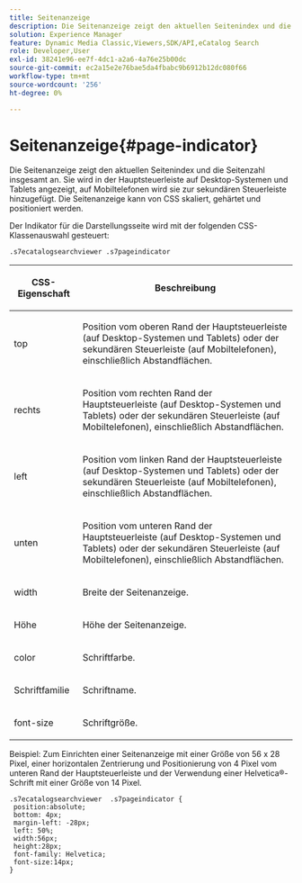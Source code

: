 ```yaml
---
title: Seitenanzeige
description: Die Seitenanzeige zeigt den aktuellen Seitenindex und die Seitenzahl insgesamt an. Sie wird in der Hauptsteuerleiste auf Desktop-Systemen und Tablets angezeigt, auf Mobiltelefonen wird sie zur sekundären Steuerleiste hinzugefügt. Die Seitenanzeige kann von CSS skaliert, gehärtet und positioniert werden.
solution: Experience Manager
feature: Dynamic Media Classic,Viewers,SDK/API,eCatalog Search
role: Developer,User
exl-id: 38241e96-ee7f-4dc1-a2a6-4a76e25b00dc
source-git-commit: ec2a15e2e76bae5da4fbabc9b6912b12dc080f66
workflow-type: tm+mt
source-wordcount: '256'
ht-degree: 0%

---
```


# Seitenanzeige{#page-indicator}

Die Seitenanzeige zeigt den aktuellen Seitenindex und die Seitenzahl insgesamt an. Sie wird in der Hauptsteuerleiste auf Desktop-Systemen und Tablets angezeigt, auf Mobiltelefonen wird sie zur sekundären Steuerleiste hinzugefügt. Die Seitenanzeige kann von CSS skaliert, gehärtet und positioniert werden.

Der Indikator für die Darstellungsseite wird mit der folgenden CSS-Klassenauswahl gesteuert:

`.s7ecatalogsearchviewer .s7pageindicator`

<table id="table_94EE3F5BBE4547C0B4943471CEE7EDE4"> 
 <thead> 
  <tr> 
   <th colname="col1" class="entry"> <p> CSS-Eigenschaft </p> </th> 
   <th colname="col2" class="entry"> <p>Beschreibung </p> </th> 
  </tr> 
 </thead>
 <tbody> 
  <tr> 
   <td colname="col1"> <p> <span class="codeph"> top </span> </p> </td> 
   <td colname="col2"> <p>Position vom oberen Rand der Hauptsteuerleiste (auf Desktop-Systemen und Tablets) oder der sekundären Steuerleiste (auf Mobiltelefonen), einschließlich Abstandflächen. </p> </td> 
  </tr> 
  <tr> 
   <td colname="col1"> <p> <span class="codeph"> rechts </span> </p> </td> 
   <td colname="col2"> <p>Position vom rechten Rand der Hauptsteuerleiste (auf Desktop-Systemen und Tablets) oder der sekundären Steuerleiste (auf Mobiltelefonen), einschließlich Abstandflächen. </p> </td> 
  </tr> 
  <tr> 
   <td colname="col1"> <p> <span class="codeph"> left </span> </p> </td> 
   <td colname="col2"> <p>Position vom linken Rand der Hauptsteuerleiste (auf Desktop-Systemen und Tablets) oder der sekundären Steuerleiste (auf Mobiltelefonen), einschließlich Abstandflächen. </p> </td> 
  </tr> 
  <tr> 
   <td colname="col1"> <p> <span class="codeph"> unten </span> </p> </td> 
   <td colname="col2"> <p>Position vom unteren Rand der Hauptsteuerleiste (auf Desktop-Systemen und Tablets) oder der sekundären Steuerleiste (auf Mobiltelefonen), einschließlich Abstandflächen. </p> </td> 
  </tr> 
  <tr> 
   <td colname="col1"> <p> <span class="codeph"> width </span> </p> </td> 
   <td colname="col2"> <p>Breite der Seitenanzeige. </p> </td> 
  </tr> 
  <tr> 
   <td colname="col1"> <p> <span class="codeph"> Höhe </span> </p> </td> 
   <td colname="col2"> <p>Höhe der Seitenanzeige. </p> </td> 
  </tr> 
  <tr> 
   <td colname="col1"> <p> <span class="codeph"> color </span> </p> </td> 
   <td colname="col2"> <p>Schriftfarbe. </p> </td> 
  </tr> 
  <tr> 
   <td colname="col1"> <p> <span class="codeph"> Schriftfamilie </span> </p> </td> 
   <td colname="col2"> <p>Schriftname. </p> </td> 
  </tr> 
  <tr> 
   <td colname="col1"> <p> <span class="codeph"> font-size </span> </p> </td> 
   <td colname="col2"> <p>Schriftgröße. </p> </td> 
  </tr> 
 </tbody> 
</table>

Beispiel: Zum Einrichten einer Seitenanzeige mit einer Größe von 56 x 28 Pixel, einer horizontalen Zentrierung und Positionierung von 4 Pixel vom unteren Rand der Hauptsteuerleiste und der Verwendung einer Helvetica®-Schrift mit einer Größe von 14 Pixel.

```
.s7ecatalogsearchviewer  .s7pageindicator { 
 position:absolute; 
 bottom: 4px; 
 margin-left: -28px;  
 left: 50%; 
 width:56px; 
 height:28px; 
 font-family: Helvetica; 
 font-size:14px; 
}
```
